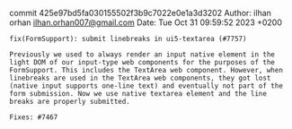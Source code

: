 commit 425e97bd5fa030155502f3b9c7022e0e1a3d3202
Author: ilhan orhan <ilhan.orhan007@gmail.com>
Date:   Tue Oct 31 09:59:52 2023 +0200

    fix(FormSupport): submit linebreaks in ui5-textarea (#7757)
    
    Previously we used to always render an input native element in the light DOM of our input-type web components for the purposes of the FormSupport. This includes the TextArea web component. However, when linebreaks are used in the TextArea web components, they got lost (native input supports one-line text) and eventually not part of the form submission. Now we use native textarea element and the line breaks are properly submitted.
    
    Fixes: #7467
